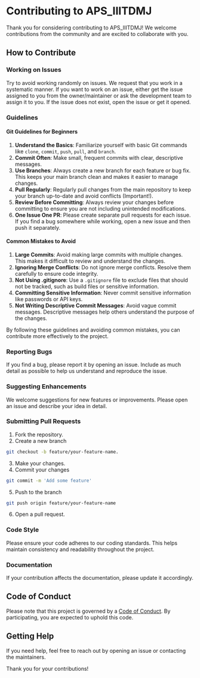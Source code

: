 # Contributing to APS_IIITDMJ

Thank you for considering contributing to APS_IIITDMJ! We welcome contributions from the community and are excited to collaborate with you.

## How to Contribute

### Working on Issues
Try to avoid working randomly on issues. We request that you work in a systematic manner. If you want to work on an issue, either get the issue assigned to you from the owner/maintainer or ask the development team to assign it to you. If the issue does not exist, open the issue or get it opened.

### Guidelines

#### Git Guidelines for Beginners

1. **Understand the Basics**: Familiarize yourself with basic Git commands like `clone`, `commit`, `push`, `pull`, and `branch`.
2. **Commit Often**: Make small, frequent commits with clear, descriptive messages.
3. **Use Branches**: Always create a new branch for each feature or bug fix. This keeps your main branch clean and makes it easier to manage changes.
4. **Pull Regularly**: Regularly pull changes from the main repository to keep your branch up-to-date and avoid conflicts (Important!).
5. **Review Before Committing**: Always review your changes before committing to ensure you are not including unintended modifications.
6. **One Issue One PR**: Please create separate pull requests for each issue. If you find a bug somewhere while working, open a new issue and then push it separately.

#### Common Mistakes to Avoid

1. **Large Commits**: Avoid making large commits with multiple changes. This makes it difficult to review and understand the changes.
2. **Ignoring Merge Conflicts**: Do not ignore merge conflicts. Resolve them carefully to ensure code integrity.
3. **Not Using .gitignore**: Use a `.gitignore` file to exclude files that should not be tracked, such as build files or sensitive information.
4. **Committing Sensitive Information**: Never commit sensitive information like passwords or API keys.
5. **Not Writing Descriptive Commit Messages**: Avoid vague commit messages. Descriptive messages help others understand the purpose of the changes.

By following these guidelines and avoiding common mistakes, you can contribute more effectively to the project.


### Reporting Bugs
If you find a bug, please report it by opening an issue. Include as much detail as possible to help us understand and reproduce the issue.

### Suggesting Enhancements
We welcome suggestions for new features or improvements. Please open an issue and describe your idea in detail.

### Submitting Pull Requests
1. Fork the repository.
2. Create a new branch
 ```bash
 git checkout -b feature/your-feature-name.
```
3. Make your changes.
4. Commit your changes
 ```bash
 git commit -m 'Add some feature'
```
5. Push to the branch
```bash
git push origin feature/your-feature-name
```
6. Open a pull request.

### Code Style
Please ensure your code adheres to our coding standards. This helps maintain consistency and readability throughout the project.

### Documentation
If your contribution affects the documentation, please update it accordingly.

## Code of Conduct
Please note that this project is governed by a [Code of Conduct](CODE_OF_CONDUCT.md). By participating, you are expected to uphold this code.

## Getting Help
If you need help, feel free to reach out by opening an issue or contacting the maintainers.

Thank you for your contributions!
